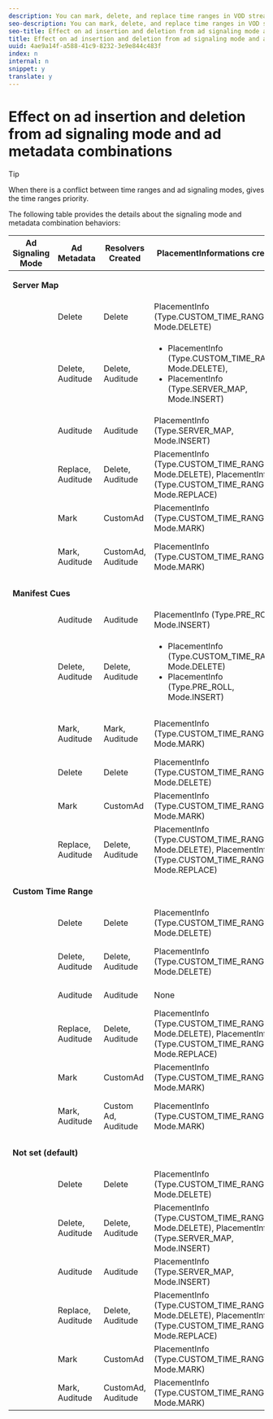 ```yaml
---
description: You can mark, delete, and replace time ranges in VOD streams by using different ad signaling mode and ad metadata combinations. Different combinations of signaling mode and metadata result in different behaviors.
seo-description: You can mark, delete, and replace time ranges in VOD streams by using different ad signaling mode and ad metadata combinations. Different combinations of signaling mode and metadata result in different behaviors.
seo-title: Effect on ad insertion and deletion from ad signaling mode and ad metadata combinations
title: Effect on ad insertion and deletion from ad signaling mode and ad metadata combinations
uuid: 4ae9a14f-a588-41c9-8232-3e9e844c483f
index: n
internal: n
snippet: y
translate: y
---
```


# Effect on ad insertion and deletion from ad signaling mode and ad metadata combinations


>[!TIP]
>
>When there is a conflict between time ranges and ad signaling modes, <!-- PH element: phrases/primetime-sdk-name --> gives the time ranges priority.



<table id="table_6044AA1ACFA244FA814EA2D0766C6D12"> 
 <desc>
  The following table provides the details about the signaling mode and metadata combination behaviors:
 </desc> 
 <thead> 
  <tr> 
   <th class="entry">Ad Signaling Mode</th> 
   <th class="entry">Ad Metadata</th> 
   <th class="entry">Resolvers Created</th> 
   <th class="entry"><span class="codeph">PlacementInformations</span> created </th> 
   <th class="entry">Resulting behavior</th> 
  </tr> 
 </thead>
 <tbody> 
  <tr> 
   <td colspan="5"> <p><b>Server Map</b> </p> </td> 
  </tr> 
  <tr> 
   <td> </td> 
   <td>Delete</td> 
   <td>Delete</td> 
   <td><span class="codeph">PlacementInfo (Type.CUSTOM_TIME_RANGE, Mode.DELETE)</span> </td> 
   <td>Ranges deleted</td> 
  </tr> 
  <tr> 
   <td></td> 
   <td>Delete, Auditude</td> 
   <td>Delete, Auditude</td> 
   <td> 
    <ul id="ul_E0A2F885E93B4D23A486C37B305E17D8"> 
     <li id="li_D977B398D3904A44AFEC4B05AB0E3340"><span class="codeph">PlacementInfo (Type.CUSTOM_TIME_RANGE, Mode.DELETE),</span> </li> 
     <li id="li_439886CB38AA46239C2E40352443888A"><span class="codeph">PlacementInfo (Type.SERVER_MAP, Mode.INSERT)</span> </li> 
    </ul> </td> 
   <td>Ranges deleted, Ads inserted</td> 
  </tr> 
  <tr> 
   <td></td> 
   <td>Auditude</td> 
   <td>Auditude</td> 
   <td><span class="codeph">PlacementInfo (Type.SERVER_MAP, Mode.INSERT)</span> </td> 
   <td>Ads inserted</td> 
  </tr> 
  <tr> 
   <td></td> 
   <td>Replace, Auditude</td> 
   <td>Delete, Auditude</td> 
   <td><span class="codeph">PlacementInfo (Type.CUSTOM_TIME_RANGE, Mode.DELETE), PlacementInfo (Type.CUSTOM_TIME_RANGE, Mode.REPLACE)</span> </td> 
   <td>Ranges replaced</td> 
  </tr> 
  <tr> 
   <td></td> 
   <td>Mark</td> 
   <td>CustomAd</td> 
   <td><span class="codeph">PlacementInfo (Type.CUSTOM_TIME_RANGE, Mode.MARK)</span> </td> 
   <td>Ranges marked</td> 
  </tr> 
  <tr> 
   <td></td> 
   <td>Mark, Auditude</td> 
   <td>CustomAd, Auditude</td> 
   <td><span class="codeph">PlacementInfo (Type.CUSTOM_TIME_RANGE, Mode.MARK)</span> </td> 
   <td>Ranges marked, no ads inserted</td> 
  </tr> 
  <tr> 
   <td colspan="5"> <p><b>Manifest Cues</b> </p> </td> 
  </tr> 
  <tr> 
   <td></td> 
   <td>Auditude</td> 
   <td>Auditude</td> 
   <td><span class="codeph">PlacementInfo (Type.PRE_ROLL, Mode.INSERT)</span> </td> 
   <td>Ads inserted</td> 
  </tr> 
  <tr> 
   <td></td> 
   <td>Delete, Auditude</td> 
   <td>Delete, Auditude</td> 
   <td> 
    <ul id="ul_2DD298538E9344B9BAB882485BB57747"> 
     <li id="li_F39A69EFA7ED45C18978A2C462AF7641"><span class="codeph">PlacementInfo (Type.CUSTOM_TIME_RANGE, Mode.DELETE)</span> </li> 
     <li id="li_8CCDA3B1C63F4BC396F28F443D8C42F8"><span class="codeph">PlacementInfo (Type.PRE_ROLL, Mode.INSERT)</span> </li> 
    </ul> </td> 
   <td>Ranges deleted, ads inserted</td> 
  </tr> 
  <tr> 
   <td></td> 
   <td>Mark, Auditude</td> 
   <td>Mark, Auditude</td> 
   <td><span class="codeph">PlacementInfo (Type.CUSTOM_TIME_RANGE, Mode.MARK)</span> </td> 
   <td>Ranges marked, no ads inserted</td> 
  </tr> 
  <tr> 
   <td></td> 
   <td>Delete</td> 
   <td>Delete</td> 
   <td><span class="codeph">PlacementInfo (Type.CUSTOM_TIME_RANGE, Mode.DELETE)</span> </td> 
   <td>Ranges deleted</td> 
  </tr> 
  <tr> 
   <td></td> 
   <td>Mark</td> 
   <td>CustomAd</td> 
   <td><span class="codeph">PlacementInfo (Type.CUSTOM_TIME_RANGE, Mode.MARK)</span> </td> 
   <td>Ranges marked</td> 
  </tr> 
  <tr> 
   <td></td> 
   <td>Replace, Auditude</td> 
   <td>Delete, Auditude</td> 
   <td><span class="codeph">PlacementInfo (Type.CUSTOM_TIME_RANGE, Mode.DELETE), PlacementInfo (Type.CUSTOM_TIME_RANGE, Mode.REPLACE)</span> </td> 
   <td>Ranges replaced</td> 
  </tr> 
  <tr> 
   <td colspan="5"> <p><b>Custom Time Range</b> </p> </td> 
  </tr> 
  <tr> 
   <td></td> 
   <td>Delete</td> 
   <td>Delete</td> 
   <td><span class="codeph">PlacementInfo (Type.CUSTOM_TIME_RANGE, Mode.DELETE)</span> </td> 
   <td>Ranges deleted</td> 
  </tr> 
  <tr> 
   <td></td> 
   <td>Delete, Auditude</td> 
   <td>Delete, Auditude</td> 
   <td><span class="codeph">PlacementInfo (Type.CUSTOM_TIME_RANGE, Mode.DELETE)</span> </td> 
   <td>Ranges deleted, no ads inserted</td> 
  </tr> 
  <tr> 
   <td></td> 
   <td>Auditude</td> 
   <td>Auditude</td> 
   <td>None</td> 
   <td>No ads inserted</td> 
  </tr> 
  <tr> 
   <td></td> 
   <td>Replace, Auditude</td> 
   <td>Delete, Auditude</td> 
   <td><span class="codeph">PlacementInfo (Type.CUSTOM_TIME_RANGE, Mode.DELETE), PlacementInfo (Type.CUSTOM_TIME_RANGE, Mode.REPLACE)</span> </td> 
   <td>Ranges replaced with ads</td> 
  </tr> 
  <tr> 
   <td></td> 
   <td>Mark</td> 
   <td>CustomAd</td> 
   <td><span class="codeph">PlacementInfo (Type.CUSTOM_TIME_RANGE, Mode.MARK)</span> </td> 
   <td>Ranges marked</td> 
  </tr> 
  <tr> 
   <td></td> 
   <td>Mark, Auditude</td> 
   <td>Custom Ad, Auditude</td> 
   <td><span class="codeph">PlacementInfo (Type.CUSTOM_TIME_RANGE, Mode.MARK)</span> </td> 
   <td>Ranges marked, no ads inserted</td> 
  </tr> 
  <tr> 
   <td colspan="5"> <p><b>Not set (default)</b> </p> </td> 
  </tr> 
  <tr> 
   <td></td> 
   <td>Delete</td> 
   <td>Delete</td> 
   <td><span class="codeph">PlacementInfo (Type.CUSTOM_TIME_RANGE, Mode.DELETE)</span> </td> 
   <td>Ranges deleted</td> 
  </tr> 
  <tr> 
   <td></td> 
   <td>Delete, Auditude</td> 
   <td>Delete, Auditude</td> 
   <td><span class="codeph">PlacementInfo (Type.CUSTOM_TIME_RANGE, Mode.DELETE), PlacementInfo (Type.SERVER_MAP, Mode.INSERT)</span> </td> 
   <td>Ranges deleted, ads inserted</td> 
  </tr> 
  <tr> 
   <td></td> 
   <td>Auditude</td> 
   <td>Auditude</td> 
   <td><span class="codeph">PlacementInfo (Type.SERVER_MAP, Mode.INSERT)</span> </td> 
   <td>Ads inserted</td> 
  </tr> 
  <tr> 
   <td></td> 
   <td>Replace, Auditude</td> 
   <td>Delete, Auditude</td> 
   <td><span class="codeph">PlacementInfo (Type.CUSTOM_TIME_RANGE, Mode.DELETE), PlacementInfo (Type.CUSTOM_TIME_RANGE, Mode.REPLACE)</span> </td> 
   <td>Ranges replaced with ads</td> 
  </tr> 
  <tr> 
   <td></td> 
   <td>Mark</td> 
   <td>CustomAd</td> 
   <td><span class="codeph">PlacementInfo (Type.CUSTOM_TIME_RANGE, Mode.MARK)</span> </td> 
   <td>Ranges marked</td> 
  </tr> 
  <tr> 
   <td></td> 
   <td>Mark, Auditude</td> 
   <td>CustomAd, Auditude</td> 
   <td><span class="codeph">PlacementInfo (Type.CUSTOM_TIME_RANGE, Mode.MARK)</span> </td> 
   <td>Ranges marked</td> 
  </tr> 
 </tbody> 
</table>

